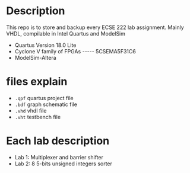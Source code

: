 # Description
This repo is to store and backup every ECSE 222 lab assignment. Mainly VHDL, compilable in Intel Quartus and ModelSim 

- Quartus Version 18.0 Lite
- Cyclone V family of FPGAs ----- 5CSEMA5F31C6
- ModelSim-Altera


# files explain
- ``.qpf`` quartus project file
- ``.bdf`` graph schematic file
- ``.vhd`` vhdl file
- ``.vht`` testbench file

# Each lab description

- Lab 1: Multiplexer and barrier shifter
- Lab 2: 8 5-bits unsigned integers sorter 

